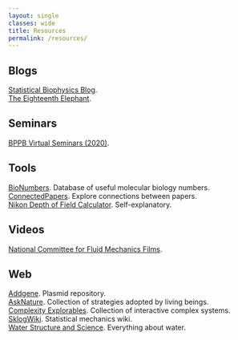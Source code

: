 ```yaml
---
layout: single
classes: wide
title: Resources
permalink: /resources/
---
```


## Blogs
[Statistical Biophysics Blog](http://statisticalbiophysicsblog.org/). \
[The Eighteenth Elephant](https://eighteenthelephant.com/). 

## Seminars
[BPPB Virtual Seminars (2020)](https://iyerbiswas.com/outreach/bppbseminars/schedule/). 

## Tools
[BioNumbers](https://bionumbers.hms.harvard.edu/search.aspx). Database of useful molecular biology numbers. \
[ConnectedPapers](https://www.connectedpapers.com/). Explore connections between papers. \
[Nikon Depth of Field Calculator](https://www.microscopyu.com/tutorials/depthoffield). Self-explanatory. 

## Videos
[National Committee for Fluid Mechanics Films](https://web.mit.edu/hml/ncfmf.html). 

## Web
[Addgene](https://www.addgene.org/). Plasmid repository. \
[AskNature](https://asknature.org/). Collection of strategies adopted by living beings. \
[Complexity Explorables](https://www.complexity-explorables.org/). Collection of interactive complex systems. \
[SklogWiki](http://www.sklogwiki.org/SklogWiki/index.php/Main_Page). Statistical mechanics wiki. \
[Water Structure and Science](https://water.lsbu.ac.uk/water/). Everything about water. 